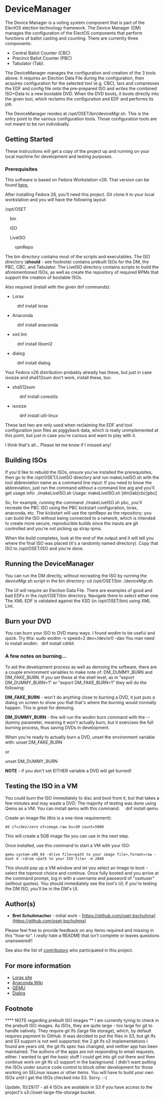 # DeviceManager

The Device Manager is a voting system component that is part of the ElectOS election technology framework. The Device Manager (DM) manages the configuration of the ElectOS components that perform functions of ballot casting and counting.  There are currently three components:
- Central Ballot Counter (CBC)
- Precinct Ballot Counter (PBC)
- Tabulator (Tab).

The DeviceManager manages the configuration and creation of the 3 tools above.  It requires an Election Data File during the configuration, then acquires configuration for the selected tool (e.g. CBC), tars and compresses the EDF and config file onto the pre-prepared ISO and writes the combined ISO+Data to a new bootable DVD.  When the DVD boots, it boots directly into the given tool, which reclaims the configuration and EDF and performs its job.

The DeviceManager resides at /opt/OSET/bin/deviceMgr.sh.  This is the entry point to the various configuration tools.  Those configuration tools are not meant to be run individually.

## Getting Started

These instructions will get a copy of the project up and running on your local machine for development and testing purposes.

### Prerequisites

This software is based on Fedora Workstation v26.  That version can be found [here.](https://download.fedoraproject.org/pub/fedora/linux/releases/26/Workstation/x86_64/iso/Fedora-Workstation-Live-x86_64-26-1.5.iso "here")

After installing Fedora 26, you'll need this project.  Git clone it to your local workstation and you will have the following layout:

/opt/OSET

&nbsp;&nbsp;&nbsp;&nbsp;bin

&nbsp;&nbsp;&nbsp;&nbsp;ISO

&nbsp;&nbsp;&nbsp;&nbsp;LiveISO

&nbsp;&nbsp;&nbsp;&nbsp;&nbsp;&nbsp;&nbsp;&nbsp;rpmRepo

The bin directory contains most of the scripts and executables.  The ISO directory (**should** - see footnote) contains prebuilt ISOs for the DM, the PBC, CBC, and Tabulator.  The LiveISO directory contains scripts to build the aforementioned ISOs, as well as create the repository of required RPMs that support the creation of bootable ISOs.


Also required (install with the given dnf commands):

- Lorax

&nbsp;&nbsp;&nbsp;&nbsp;&nbsp;&nbsp;&nbsp;&nbsp;&nbsp;&nbsp;dnf install lorax

- Anaconda

&nbsp;&nbsp;&nbsp;&nbsp;&nbsp;&nbsp;&nbsp;&nbsp;&nbsp;&nbsp;dnf install anaconda

- xml lint

&nbsp;&nbsp;&nbsp;&nbsp;&nbsp;&nbsp;&nbsp;&nbsp;&nbsp;&nbsp;dnf install libxml2

- dialog

&nbsp;&nbsp;&nbsp;&nbsp;&nbsp;&nbsp;&nbsp;&nbsp;&nbsp;&nbsp;dnf install dialog

Your Fedora v26 distribution probably already has these, but just in case isosize and sha512sum don't work, install these, too:

- sha512sum

&nbsp;&nbsp;&nbsp;&nbsp;&nbsp;&nbsp;&nbsp;&nbsp;&nbsp;&nbsp;&nbsp;&nbsp;dnf install coreutils

- isosize

&nbsp;&nbsp;&nbsp;&nbsp;&nbsp;&nbsp;&nbsp;&nbsp;&nbsp;&nbsp;&nbsp;&nbsp;dnf install util-linux

These last two are only used when reclaiming the EDF and tool configuration json files as piggyback data, which is really unimplemented at this point, but just in case you're curious and want to play with it.


I think that's all... Please let me know if I missed any!

## Building ISOs

If you'd like to rebuild the ISOs, ensure you've installed the prerequisites, then go to the /opt/OSET/LiveISO directory and run makeLiveISO.sh with the tool abbreviation name as a command line input:  If you need to know the abbreviation, just run the command without a command line arg and you'll get usage info:
./makeLiveISO.sh
    Usage: makeLiveISO.sh [dm|tab|cbc|pbc]

So, for example, running the command ./makeLiveISO.sh pbc, you'll recreate the PBC ISO using the PBC kickstart configuration, lorax, anaconda, etc.  The kickstart will use the rpmRepo as the repository; you can build the ISO without being connected to a network, which is intended to create more secure, reproducible builds since the inputs are git controlled and you're not picking up stray rpms.

When the build completes, look at the end of the output and it will tell you where the final ISO was placed (it's a randomly named directory).  Copy that ISO to /opt/OSET/ISO and you're done.

## Running the DeviceManager
You can run the DM directly, without recreating the ISO by running the deviceMgr.sh script in the bin directory:
    cd /opt/OSET/bin
    ./deviceMgr.sh

The UI will require an Election Data File.  There are examples of good and bad EDFs in the /opt/OSET/bin directory.  Navigate there to select either one.  The XML EDF is validated against the XSD (in /opt/OSET/bin) using XML Lint.


## Burn your DVD
You can burn your ISO to DVD many ways.  I found wodim to be useful and quick.  Try this:
    sudo wodim -v speed=2 dev=/dev/sr0 -dao <path to your ISO>
You man need to install wodim:
&nbsp;&nbsp;dnf install cdrkit

### A few notes on burning...
To aid the development process as well as demoing the software, there are a couple environment variables to make note of:
DM_DUMMY_BURN and DM_FAKE_BURN.  If you set these at the shell level, as in "export DM_DUMMY_BURN=1" or "export DM_FAKE_BURN=1" they will do the following:

**DM_FAKE_BURN** - won't do anything close to burning a DVD, it just puts a dialog on screen to show you  that that's where the burning would normally happen.  This is great for demoing.

**DM_DUMMY_BURN** - this will run the wodim burn command with the --dummy parameter, meaning it won't actually burn, but it exercises the full burning process, thus saving DVDs in development.

When you're ready to actually burn a DVD, unset the environment variable with:
unset DM_FAKE_BURN

or

unset DM_DUMMY_BURN

**NOTE** - if you don't set EITHER variable a DVD will get burned!



## Testing the ISO in a VM
You could burn the ISO immediately to disc and boot from it, but that takes a few minutes and may waste a DVD.  The majority of testing was done using Qemu as a VM.
You can install qemu with this command:
&nbsp;&nbsp;&nbsp;&nbsp;dnf install qemu

Create an image file (this is a one-time requirement):

    dd if=/dev/zero of=image.raw bs=1M count=5000
This will create a 5GB image file you can use in the next step.


Once installed, use this command to start a VM with your ISO:

    qemu-system-x86_64 -drive file=<path to your image file>,format=raw -boot d -cdrom <path to your ISO file> -m 2048

This should pop up a VM window and let you select an Image to boot - select the topmost choice and continue.  Once fully booted and you arrive at the command prompt, log in with a username and password of "osetuser" (without quotes).  You should immediately see the tool's UI; if you're testing the DM ISO, you'll be in the DM's UI.

## Author(s)

- **Bret Schuhmacher** - initial work - [https://github.com/oset-bschuhma](https://github.com/oset-bschuhma)

Please feel free to provide feedback on any items required and missing in this "how-to".  I *really* hate a README that isn't complete or leaves questions unanswered!!

See also the list of [contributors](https://github.com/orgs/TrustTheVote-Project/people) who participated in this project.


## For more information
- [Lorax site](https://rhinstaller.github.io/lorax/lorax.html "Lorax site")
- [Anaconda Wiki](https://fedoraproject.org/wiki/Anaconda "Anaconda Wiki")
- [QEMU](https://www.qemu.org/ "QEMU")
- [Dialog](http://invisible-island.net/dialog/dialog.html "Dialog")


Footnote
------------

**** NOTE regarding prebuilt ISO images
**	I am currently tyring to check in the prebuilt ISO images.  As ISOs, they are quite large - too large for git to handle natively.  They require git lfs (large file storage), which, by default requires payment to GitHub.  It was decided to put the files in S3, but git lfs and S3 support is not well supported; the 2 git lfs s3 implementations I found are years old, the git lfs spec has changed, and neither app has been maintained.  The authors of the apps are not responding to email requests, either.  I wanted to get the basic stuff I could get into git out there and then continue work on git lfs s3 support in the background.  I didn't want putting the ISOs under source code control to block other development for those working on SELinux issues or other items.  You will have to build your own ISOs until I get the ISOs checked into S3.  Sorry. :-(

Update, 10/29/17 - all 4 ISOs are available in S3 if you have access to the project's s3://oset-large-file-storage bucket.
